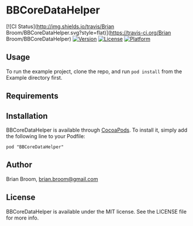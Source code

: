 # BBCoreDataHelper

[![CI Status](http://img.shields.io/travis/Brian Broom/BBCoreDataHelper.svg?style=flat)](https://travis-ci.org/Brian Broom/BBCoreDataHelper)
[![Version](https://img.shields.io/cocoapods/v/BBCoreDataHelper.svg?style=flat)](http://cocoadocs.org/docsets/BBCoreDataHelper)
[![License](https://img.shields.io/cocoapods/l/BBCoreDataHelper.svg?style=flat)](http://cocoadocs.org/docsets/BBCoreDataHelper)
[![Platform](https://img.shields.io/cocoapods/p/BBCoreDataHelper.svg?style=flat)](http://cocoadocs.org/docsets/BBCoreDataHelper)

## Usage

To run the example project, clone the repo, and run `pod install` from the Example directory first.

## Requirements

## Installation

BBCoreDataHelper is available through [CocoaPods](http://cocoapods.org). To install
it, simply add the following line to your Podfile:

    pod "BBCoreDataHelper"

## Author

Brian Broom, brian.broom@gmail.com

## License

BBCoreDataHelper is available under the MIT license. See the LICENSE file for more info.

